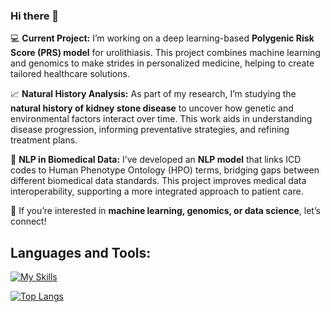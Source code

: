 ### Hi there 👋

💻 **Current Project:** I’m working on a deep learning-based **Polygenic Risk Score (PRS) model** for urolithiasis. This project combines machine learning and genomics to make strides in personalized medicine, helping to create tailored healthcare solutions.

📈 **Natural History Analysis:** As part of my research, I’m studying the **natural history of kidney stone disease** to uncover how genetic and environmental factors interact over time. This work aids in understanding disease progression, informing preventative strategies, and refining treatment plans.

🧬 **NLP in Biomedical Data:** I’ve developed an **NLP model** that links ICD codes to Human Phenotype Ontology (HPO) terms, bridging gaps between different biomedical data standards. This project improves medical data interoperability, supporting a more integrated approach to patient care.

🚀 If you’re interested in **machine learning, genomics, or data science**, let’s connect!

## Languages and Tools:
[![My Skills](https://skillicons.dev/icons?i=pytorch,py,r,tensorflow,sklearn,js,aws,c,cpp,emacs,gcp,github,git,java,matlab,mysql,mongodb,html,css,wasm&perline=10)](https://skillicons.dev)

[![Top Langs](https://github-readme-stats.vercel.app/api/top-langs/?username=amrsalm&layout=donut-vertical)](https://github.com/anuraghazra/github-readme-stats)
